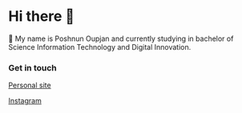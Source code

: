 # Hi there 👋
🔭 My name is Poshnun Oupjan and currently studying in bachelor of Science Information Technology and Digital Innovation.



### Get in touch
[Personal site](https://my-portfolio-83e74.web.app/)

[Instagram](https://my-portfolio-83e74.web.app/)
<!--
**Madcattk/Madcattk** is a ✨ _special_ ✨ repository because its `README.md` (this file) appears on your GitHub profile.

Here are some ideas to get you started:

- 🔭 I’m currently working on ...
- 🌱 I’m currently learning ...
- 👯 I’m looking to collaborate on ...
- 🤔 I’m looking for help with ...
- 💬 Ask me about ...
- 📫 How to reach me: ...
- 😄 Pronouns: ...
- ⚡ Fun fact: ...
-->

